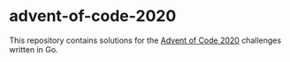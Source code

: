 # advent-of-code-2020

This repository contains solutions for the [Advent of Code 2020] challenges
written in Go.

[Advent of Code 2020]: https://adventofcode.com/2020
